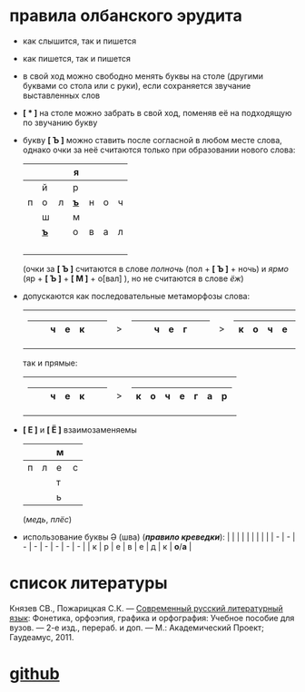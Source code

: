 # правила олбанского эрудита

- как слышится, так и пишется
- как пишется, так и пишется
- в свой ход можно свободно менять буквы на столе (другими буквами со стола или с руки), если сохраняется звучание выставленных слов
- **[ * ]** на столе можно забрать в свой ход, поменяв её на подходящую по звучанию букву
- букву **[ Ъ ]** можно ставить после согласной в любом месте слова, однако очки за неё считаются только при образовании нового слова:

  |       |                  |     | я                |     |                  |     |
  | ----- | ---------------- | --- | ---------------- | --- | ---------------- | --- |
  |       | й                |     | р                |     |                  |     |
  | п     | о                | л   | <ins>**ъ**</ins> | н   | о                | ч   |
  |       | ш                |     | м                |     |                  |     |
  |       | <ins>**ъ**</ins> |     | о                | в   | а                | л   |
  | <br/> |                  |     |                  |     |                  |     |

  (очки за **[ Ъ ]** считаются в слове _полночь_ (пол + **[ Ъ ]** + ночь) и _ярмо_ (яр + **[ Ъ ]** + **[ М ]** + о[вал] ), но не считаются в слове _ёж_)

- допускаются как последовательные метаморфозы слова:
  <table>
  <tr>
  <td>
    
  |  |  | ч | е | к |  |  |
  | - | - | - | - | - | - | - |
  </td>
  <td> ></td>
  <td>
    
  |  |  | ч | е | г |  |  |
  | - | - | - | - | - | - | - |
  </td>
  <td> ></td>
  <td>

  | к   | о   | ч   | е   | г   | а   | р   |
  | --- | --- | --- | --- | --- | --- | --- |

  </td>
  </tr>
  </table>

  так и прямые:

  <table>
  <tr>
  <td>
    
  |  |  | ч | е | к |  |  |
  | - | - | - | - | - | - | - |
  </td>
  <td> ></td>
  <td>

  | к   | о   | ч   | е   | г   | а   | р   |
  | --- | --- | --- | --- | --- | --- | --- |

  </td>
  </tr>
  </table>

- **[ Е ]** и **[ Ё ]** взаимозаменяемы

  |     |     | м   |     |
  | --- | --- | --- | --- |
  | п   | л   | е   | с   |
  |     |     | т   |     |
  |     |     | ь   |     |

  (_медь_, _плёс_)

- использование буквы Ə (шва) (_**правило креведки**_):
  | | | | | | | | |
  | - | - | - | - | - | - | - | - |
  | к | р | е | в | е | д | к | **о**/**а** |

# список литературы
Князев СВ., Пожарицкая С.К. — [Современный русский литературный язык](http://ekislova.ru/wp-content/uploads/2017/09/%D0%BA%D0%BD%D1%8F%D0%B7%D0%B5%D0%B2-%D0%BF%D0%BE%D0%B6%D0%B0%D1%80%D0%B8%D1%86%D0%BA%D0%B0%D1%8F.pdf): Фонетика, орфоэпия, графика и орфография: Учебное пособие для вузов. — 2-е изд., перераб. и доп. — М.: Академический Проект; Гаудеамус, 2011.

# <a href='https://github.com/yatskovanatoly/olbansky' target='_blank'>github</a>

<!-- table template (keep one line empty above the table)

  |  |  |  |  |  |  |  |
  | - | - | - | - | - | - | - |
  |  |  |  |  |  |  |  |
  |  |  |  |  |  |  |  |
  |  |  |  |  |  |  |  |
  |  |  |  |  |  |  |  |
  |  |  |  |  |  |  |  |
  |  |  |  |  |  |  |  |
-->
